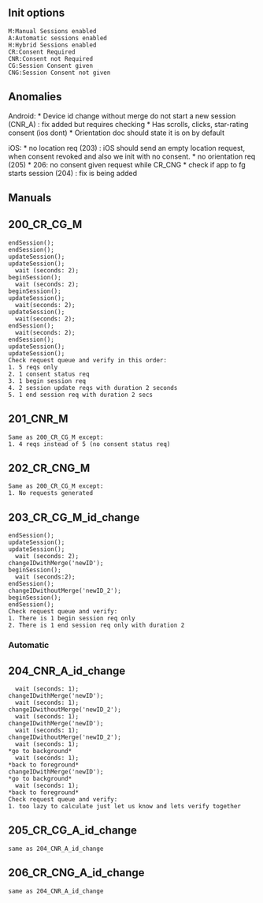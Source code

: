 ## Init options
    M:Manual Sessions enabled
    A:Automatic sessions enabled
    H:Hybrid Sessions enabled
    CR:Consent Required
    CNR:Consent not Required
    CG:Session Consent given
    CNG:Session Consent not given

## Anomalies

  Android:
    * Device id change without merge do not start a new session (CNR_A) : fix added but requires checking
    * Has scrolls, clicks, star-rating consent (ios dont)
    * Orientation doc should state it is on by default
    
  iOS:
    * no location req (203) : iOS should send an empty location request, when consent revoked and also we init with no consent.
    * no orientation req (205)
    * 206: no consent given request while CR_CNG
    * check if app to fg starts session (204) : fix is being added

## Manuals

## 200_CR_CG_M
    endSession();
    endSession();
    updateSession();
    updateSession();
      wait (seconds: 2);
    beginSession();
      wait (seconds: 2);
    beginSession();
    updateSession();
      wait(seconds: 2);
    updateSession();
      wait(seconds: 2);
    endSession();
      wait(seconds: 2);
    endSession();
    updateSession();
    updateSession();
    Check request queue and verify in this order:
    1. 5 reqs only
    2. 1 consent status req
    3. 1 begin session req
    4. 2 session update reqs with duration 2 seconds
    5. 1 end session req with duration 2 secs

## 201_CNR_M
    Same as 200_CR_CG_M except:
    1. 4 reqs instead of 5 (no consent status req)

## 202_CR_CNG_M
    Same as 200_CR_CG_M except:
    1. No requests generated

## 203_CR_CG_M_id_change
    endSession();
    updateSession();
    updateSession();
      wait (seconds: 2);
    changeIDwithMerge('newID');
    beginSession();
      wait (seconds:2);
    endSession();
    changeIDwithoutMerge('newID_2');
    beginSession();
    endSession();
    Check request queue and verify:
    1. There is 1 begin session req only
    2. There is 1 end session req only with duration 2

### Automatic

## 204_CNR_A_id_change
      wait (seconds: 1);
    changeIDwithMerge('newID');
      wait (seconds: 1);
    changeIDwithoutMerge('newID_2');
      wait (seconds: 1);
    changeIDwithMerge('newID');
      wait (seconds: 1);
    changeIDwithoutMerge('newID_2');
      wait (seconds: 1);
    *go to background*
      wait (seconds: 1);
    *back to foreground*
    changeIDwithMerge('newID');
    *go to background*
      wait (seconds: 1);
    *back to foreground*
    Check request queue and verify:
    1. too lazy to calculate just let us know and lets verify together

## 205_CR_CG_A_id_change
    same as 204_CNR_A_id_change

## 206_CR_CNG_A_id_change
    same as 204_CNR_A_id_change